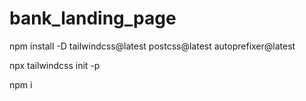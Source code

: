 # bank_landing_page
npm install -D tailwindcss@latest postcss@latest autoprefixer@latest

npx tailwindcss init -p

npm i